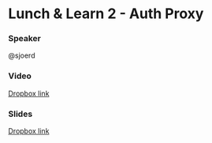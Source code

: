 # Lunch & Learn 2 - Auth Proxy

### Speaker
@sjoerd

### Video
[Dropbox link](https://www.dropbox.com/home/Picnic%20Systems/80%20Education/Lunch%20%26%20Learn/Lunch%20%26%20Learn%202%20-%20Auth%20Proxy?preview=Lunch+%26+Learn+2+-+Auth+Proxy.mp4)

### Slides
[Dropbox link](https://www.dropbox.com/home/Picnic%20Systems/80%20Education/Lunch%20%26%20Learn/Lunch%20%26%20Learn%202%20-%20Auth%20Proxy?preview=slides.pdf) 
